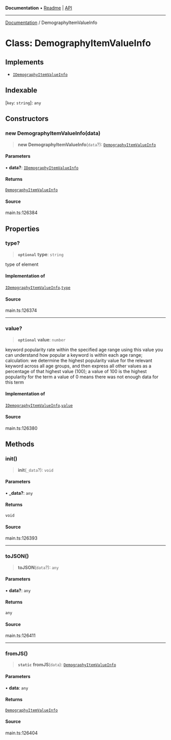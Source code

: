 **Documentation** • [Readme](../README.md) \| [API](../globals.md)

***

[Documentation](../README.md) / DemographyItemValueInfo

# Class: DemographyItemValueInfo

## Implements

- [`IDemographyItemValueInfo`](../interfaces/IDemographyItemValueInfo.md)

## Indexable

 \[`key`: `string`\]: `any`

## Constructors

### new DemographyItemValueInfo(data)

> **new DemographyItemValueInfo**(`data`?): [`DemographyItemValueInfo`](DemographyItemValueInfo.md)

#### Parameters

• **data?**: [`IDemographyItemValueInfo`](../interfaces/IDemographyItemValueInfo.md)

#### Returns

[`DemographyItemValueInfo`](DemographyItemValueInfo.md)

#### Source

main.ts:126384

## Properties

### type?

> **`optional`** **type**: `string`

type of element

#### Implementation of

[`IDemographyItemValueInfo`](../interfaces/IDemographyItemValueInfo.md).[`type`](../interfaces/IDemographyItemValueInfo.md#type)

#### Source

main.ts:126374

***

### value?

> **`optional`** **value**: `number`

keyword popularity rate within the specified age range
using this value you can understand how popular a keyword is within each age range;
calculation: we determine the highest popularity value for the relevant keyword across all age groups, and then express all other values as a percentage of that highest value (100);
a value of 100 is the highest popularity for the term
a value of 0 means there was not enough data for this term

#### Implementation of

[`IDemographyItemValueInfo`](../interfaces/IDemographyItemValueInfo.md).[`value`](../interfaces/IDemographyItemValueInfo.md#value)

#### Source

main.ts:126380

## Methods

### init()

> **init**(`_data`?): `void`

#### Parameters

• **\_data?**: `any`

#### Returns

`void`

#### Source

main.ts:126393

***

### toJSON()

> **toJSON**(`data`?): `any`

#### Parameters

• **data?**: `any`

#### Returns

`any`

#### Source

main.ts:126411

***

### fromJS()

> **`static`** **fromJS**(`data`): [`DemographyItemValueInfo`](DemographyItemValueInfo.md)

#### Parameters

• **data**: `any`

#### Returns

[`DemographyItemValueInfo`](DemographyItemValueInfo.md)

#### Source

main.ts:126404
